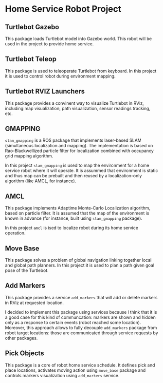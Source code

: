 # Home Service Robot Project

## Turtlebot Gazebo

This package loads Turtlebot model into Gazebo world. This robot will be used
in the project to provide home service.

## Turtlebot Teleop

This package is used to teleoperate Turtlebot from keyboard. In this project
it is used to control robot during environment mapping.

## Turtlebot RVIZ Launchers

This package provides a convinent way to visualize Turtlebot in RViz, including
map visualization, path visualization, sensor readings tracking, etc.

## GMAPPING

`slam_gmapping` is a ROS package that implements laser-based SLAM 
(simultaneous localization and mapping). The implementation is based on
Rao-Blackwellized particle filter for localization combined with occupancy grid 
mapping algorithm.

In this project `slam_gmapping` is used to map the environment for a home 
service robot where it will operate. It is assummed that environment is static
and thus map can be prebuilt and then reused by a localization-only algorithm 
(like AMCL, for instance).

## AMCL

This package implements Adaptime Monte-Carlo Localization algorithm, based on particle filter. 
It is assumed that the map of the environment is known in
advance (for instance, built using `slam_gmapping` package).

In this project `amcl` is ised to localize robot during its home service
operation.

## Move Base

This package solves a problem of global navigation linking together local and
global path planners. In this project it is used to plan a path given goal pose
of the Turtlebot.

## Add Markers

This package provides a service `add_markers` that will add or delete markers
in RViz at requested location.

I decided to implement this package using services because I think that it is
a good case for this kind of communcation: markers are shown and hidden only as
a response to certain events (robot reached some location). Moreover, this
approach allows to fully decouple `add_markers` package from robot target locations:
those are communicated through service requests by other packages. 

## Pick Objects

This package is a core of robot home service schedule. It defines pick and place
locations, activates moving action using `move_base` package and controls
markers visualization using `add_markers` service.

